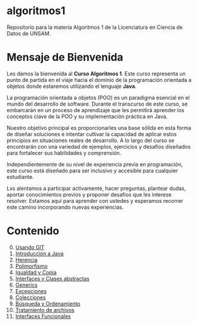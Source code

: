 # algoritmos1
Repositorio para la materia Algoritmos 1 de la Licenciatura en Ciencia de Datos de UNSAM.

# Mensaje de Bienvenida

Les damos la bienvenida al **Curso Algoritmos 1**. Este curso representa un punto de partida en el viaje hacia el dominio de la programación orientada a objetos donde estaremos utilizando el lenguaje **Java**.

La programación orientada a objetos (POO) es un paradigma esencial en el mundo del desarrollo de software. Durante el transcurso de este curso, se embarcarán en un proceso de aprendizaje que les permitirá aprender los conceptos clave de la POO y su implementación práctica en Java.

Nuestro objetivo principal es proporcionarles una base sólida en esta forma de diseñar soluciones e intentar cultivar la capacidad de aplicar estos principios en situaciones reales de desarrollo. A lo largo del curso se encontrarán con una variedad de ejemplos, ejercicios y desafíos diseñados para fortalecer sus habilidades y comprensión.

Independientemente de su nivel de experiencia previa en programación, este curso está diseñado para ser inclusivo y accesible para cualquier estudiante.

Lxs alentamos a participar activamente, hacer preguntas, plantear dudas, aportar conocimientos previos y proponer desafíos que les interese resolver. Estamos aquí para aprender con ustedes y esperamos recorrer este camino incorporando nuevas experiencias.

# Contenido

0. [Usando GIT](./00_usando_git/README.md)
1. [Introducción a Java](./01_introduccion/README.md)
2. [Herencia](./02_herencia/README.md)
3. [Polimorfismo](./03_polimorfismo/README.md)
4. [Igualdad y Copia](./04_igualdad_y_copia/README.md)
5. [Interfaces y Clases abstractas](./05_interfaces_y_clases_abstractas/README.md)
6. [Generics](./06_generics/README.md)
7. [Excepciones](./07_excepciones/README.md)
8. [Colecciones](./08_colecciones/README.md)
9. [Búsqueda y Ordenamiento](./09_busqueda_y_orden/README.md)
10. [Tratamiento de archivos](./10_archivos/README.md)
11. [Interfaces Funcionales](./11_interfaces_funcionales/README.md)
